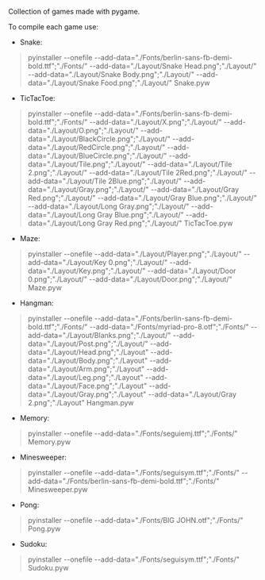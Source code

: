 Collection of games made with pygame.

To compile each game use:
- Snake:
> pyinstaller --onefile --add-data="./Fonts/berlin-sans-fb-demi-bold.ttf";"./Fonts/" --add-data="./Layout/Snake Head.png";"./Layout/" --add-data="./Layout/Snake Body.png";"./Layout/" --add-data="./Layout/Snake Food.png";"./Layout/" Snake.pyw
- TicTacToe:
> pyinstaller --onefile --add-data="./Fonts/berlin-sans-fb-demi-bold.ttf";"./Fonts/" --add-data="./Layout/X.png";"./Layout/" --add-data="./Layout/O.png";"./Layout/" --add-data="./Layout/BlackCircle.png";"./Layout/" --add-data="./Layout/RedCircle.png";"./Layout/" --add-data="./Layout/BlueCircle.png";"./Layout/" --add-data="./Layout/Tile.png";"./Layout/" --add-data="./Layout/Tile 2.png";"./Layout/" --add-data="./Layout/Tile 2Red.png";"./Layout/" --add-data="./Layout/Tile 2Blue.png";"./Layout/" --add-data="./Layout/Gray.png";"./Layout/" --add-data="./Layout/Gray Red.png";"./Layout/" --add-data="./Layout/Gray Blue.png";"./Layout/" --add-data="./Layout/Long Gray.png";"./Layout/" --add-data="./Layout/Long Gray Blue.png";"./Layout/" --add-data="./Layout/Long Gray Red.png";"./Layout/" TicTacToe.pyw
- Maze:
> pyinstaller --onefile --add-data="./Layout/Player.png";"./Layout/" --add-data="./Layout/Key 0.png";"./Layout/" --add-data="./Layout/Key.png";"./Layout/" --add-data="./Layout/Door 0.png";"./Layout/" --add-data="./Layout/Door.png";"./Layout/" Maze.pyw
- Hangman:
> pyinstaller --onefile --add-data="./Fonts/berlin-sans-fb-demi-bold.ttf";"./Fonts/" --add-data="./Fonts/myriad-pro-8.otf";"./Fonts/" --add-data="./Layout/Blanks.png";"./Layout/" --add-data="./Layout/Post.png";"./Layout/" --add-data="./Layout/Head.png";"./Layout" --add-data="./Layout/Body.png";"./Layout" --add-data="./Layout/Arm.png";"./Layout" --add-data="./Layout/Leg.png";"./Layout" --add-data="./Layout/Face.png";"./Layout" --add-data="./Layout/Gray.png";"./Layout" --add-data="./Layout/Gray 2.png";"./Layout" Hangman.pyw
- Memory:
> pyinstaller --onefile --add-data="./Fonts/seguiemj.ttf";"./Fonts/" Memory.pyw
- Minesweeper:
> pyinstaller --onefile --add-data="./Fonts/seguisym.ttf";"./Fonts/" --add-data="./Fonts/berlin-sans-fb-demi-bold.ttf";"./Fonts/" Minesweeper.pyw
- Pong:
> pyinstaller --onefile --add-data="./Fonts/BIG JOHN.otf";"./Fonts/" Pong.pyw
- Sudoku:
> pyinstaller --onefile --add-data="./Fonts/seguisym.ttf";"./Fonts/" Sudoku.pyw